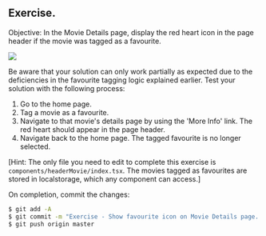 ## Exercise.

Objective: In the Movie Details page, display the red heart icon in the page header if the movie was tagged as a favourite.

![][exercise]

Be aware that your solution can only work partially as expected due to the deficiencies in the favourite tagging logic explained earlier. Test your solution with the following process:

1. Go to the home page.
1. Tag a movie as a favourite.
1. Navigate to that movie's details page by using the 'More Info' link. The red heart should appear in the page header.
1. Navigate back to the home page. The tagged favourite is no longer selected.

[Hint: The only file you need to edit to complete this exercise is ``components/headerMovie/index.tsx``. The movies tagged as favourites are stored in localstorage, which any component can access.]

On completion, commit the changes:
~~~bash
$ git add -A
$ git commit -m "Exercise - Show favourite icon on Movie Details page.."
$ git push origin master
~~~

[exercise]: ./img/exercise.png
